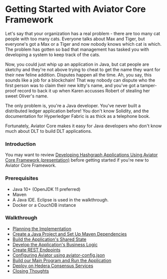 Getting Started with Aviator Core Framework
===========================================

Let's say that your organization has a real problem - there are too many cat people with too many cats.  Everyone talks about Max and Tiger, but everyone's got a Max or a Tiger and now nobody knows which cat is which.  The problem has gotten so bad that management has tasked you with developing a system to keep track of the cats.

Now, you could just whip up an application in Java, but cat people are sketchy and they're not above trying to cheat to get the name they want for their new feline addition.  Disputes happen all the time.  Ah, you say, this sounds like a job for a blockchain!  That way nobody can dispute who the first person was to claim their new kitty's name, and you've got a tamper-proof record to back it up when Karen accusses Robert of stealing her sweet Oliver's name.

The only problem is, you're a Java developer.  You've never built a distributed ledger application before!  You don't know Solidity, and the documentation for Hyperledger Fabric is as thick as a telephone book.

Fortunately, Aviator Core makes it easy for Java developers who don't know much about DLT to build DLT applications. 

### Introduction

You may want to review [Developing Hashgraph Applications Using Aviator Core Framework (presentation)](../dev-with-aviator-core/index.html) before getting started if you're new to Aviator Core Framework.

### Prerequisites
* Java 10+ (OpenJDK 11 preferred)
* Maven
* A Java IDE.  Eclipse is used in the walkthrough.
* Docker or a CouchDB instance

### Walkthrough
* [Planning the Implementation](Planning.md)
* [Create a Java Project and Set Up Maven Dependencies](Maven.md)
* [Build the Application's Shared State](SharedState.md)
* [Develop the Application's Business Logic](BusinessLogic.md)
* [Create REST Endpoints](RESTEndpoints.md)
* [Configuring Aviator using aviator-config.json](Config.md)
* [Build our Main Program and Run the Application](Main.md)
* [Deploy on Hedera Consensus Services](DeployHCS.md)
* [Closing Thoughts](Closing.md)

